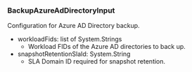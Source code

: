 ### BackupAzureAdDirectoryInput
Configuration for Azure AD Directory backup.

- workloadFids: list of System.Strings
  - Workload FIDs of the Azure AD directories to back up.
- snapshotRetentionSlaId: System.String
  - SLA Domain ID required for snapshot retention.
